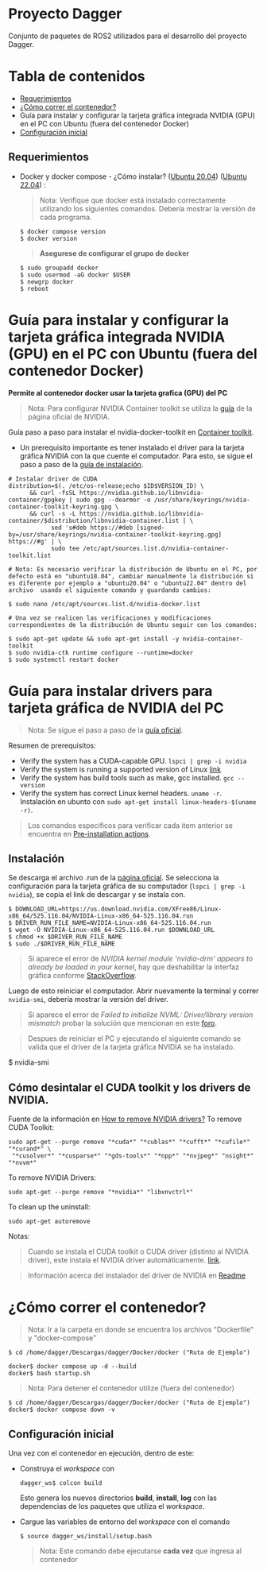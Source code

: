 # Proyecto Dagger
Conjunto de paquetes de ROS2 utilizados para el desarrollo del proyecto Dagger.
# Tabla de contenidos
- [Requerimientos](#Requerimientos)
- [¿Cómo correr el contenedor?](#Cómo-correr-el-contenedor)
- Guía para  instalar y configurar la tarjeta gráfica integrada NVIDIA (GPU) en el PC con Ubuntu (fuera del contenedor Docker)
- [Configuración inicial](#Configuración-inicial)

## Requerimientos

- Docker y docker compose - ¿Cómo instalar? ([Ubuntu 20.04](https://www.digitalocean.com/community/tutorials/how-to-install-and-use-docker-on-ubuntu-20-04-es)) ([Ubuntu 22.04](https://www.digitalocean.com/community/tutorials/how-to-install-and-use-docker-on-ubuntu-22-04)) :  

    > Nota: Verifique que docker está instalado correctamente utilizando los siguientes comandos. Debería mostrar la versión de cada programa.
    ```shell
    $ docker compose version
    $ docker version
    ```

    > **Asegurese de configurar el grupo de docker**
    ```shell
    $ sudo groupadd docker
    $ sudo usermod -aG docker $USER
    $ newgrp docker
    $ reboot
    ```
# Guía para instalar y configurar la tarjeta gráfica integrada NVIDIA (GPU) en el PC con Ubuntu (fuera del contenedor Docker)
**Permite al contenedor docker usar la tarjeta grafica (GPU) del PC** 

> Nota: Para configurar NVIDIA Container toolkit se utiliza la [guía](https://docs.nvidia.com/datacenter/cloud-native/container-toolkit/install-guide.html#platform-requirements) de la página oficial de NVIDIA. 

Guía paso a paso para instalar el nvidia-docker-toolkit en [Container toolkit](https://docs.nvidia.com/datacenter/cloud-native/container-toolkit/install-guide.html#install-guide).


- Un prerequisito importante es tener instalado el driver para la tarjeta gráfica NVIDIA con la que cuente el computador. Para esto, se sigue el paso a paso de la [guía de instalación](./NVIDIA_driver_install).

```shell
# Instalar driver de CUDA
distribution=$(. /etc/os-release;echo $ID$VERSION_ID) \
      && curl -fsSL https://nvidia.github.io/libnvidia-container/gpgkey | sudo gpg --dearmor -o /usr/share/keyrings/nvidia-container-toolkit-keyring.gpg \
      && curl -s -L https://nvidia.github.io/libnvidia-container/$distribution/libnvidia-container.list | \
            sed 's#deb https://#deb [signed-by=/usr/share/keyrings/nvidia-container-toolkit-keyring.gpg] https://#g' | \
            sudo tee /etc/apt/sources.list.d/nvidia-container-toolkit.list

# Nota: Es necesario verificar la distribución de Ubuntu en el PC, por defecto está en "ubuntu18.04", cambiar manualmente la distribución si es diferente por ejemplo a "ubuntu20.04" o "ubuntu22.04" dentro del archivo  usando el siguiente comando y guardando cambios: 

$ sudo nano /etc/apt/sources.list.d/nvidia-docker.list

# Una vez se realicen las verificaciones y modificaciones correspondientes de la distribución de Ubuntu seguir con los comandos:

$ sudo apt-get update && sudo apt-get install -y nvidia-container-toolkit
$ sudo nvidia-ctk runtime configure --runtime=docker
$ sudo systemctl restart docker
```

# Guía para instalar drivers para tarjeta gráfica de NVIDIA del PC

> Nota: Se sigue el paso a paso de la [guía oficial](https://docs.nvidia.com/datacenter/tesla/tesla-installation-notes/index.html).

Resumen de prerequisitos:
- Verify the system has a CUDA-capable GPU. `lspci | grep -i nvidia`
- Verify the system is running a supported version of Linux [link](https://docs.nvidia.com/cuda/cuda-toolkit-release-notes/index.html)
- Verify the system has build tools such as make, gcc installed. `gcc --version`
- Verify the system has correct Linux kernel headers. `uname -r`. Instalación en ubunto con `sudo apt-get install linux-headers-$(uname -r)`.

> Los comandos específicos para verificar cada item anterior se encuentra en [Pre-installation actions](https://docs.nvidia.com/cuda/cuda-installation-guide-linux/index.html#pre-installation-actions).


## Instalación

Se descarga el archivo .run de la [página oficial](https://www.nvidia.com/Download/index.aspx?lang=en-us). Se selecciona la configuración para la tarjeta gráfica de su computador (`lspci | grep -i nvidia`), se copia el link de descargar y se instala con.

```shell
$ DOWNLOAD_URL=https://us.download.nvidia.com/XFree86/Linux-x86_64/525.116.04/NVIDIA-Linux-x86_64-525.116.04.run
$ DRIVER_RUN_FILE_NAME=NVIDIA-Linux-x86_64-525.116.04.run
$ wget -O NVIDIA-Linux-x86_64-525.116.04.run $DOWNLOAD_URL
$ chmod +x $DRIVER_RUN_FILE_NAME
$ sudo ./$DRIVER_RUN_FILE_NAME
```
> Si aparece el error de _NVIDIA kernel module 'nvidia-drm' appears to already be loaded in your kernel_, hay que deshabilitar la interfaz gráfica conforme [StackOverflow](https://unix.stackexchange.com/questions/440840/how-to-unload-kernel-module-nvidia-drm).

Luego de esto reiniciar el computador. Abrir nuevamente la terminal y correr `nvidia-smi`, debería mostrar la versión del driver.

> Si aparece el error de _Failed to initialize NVML: Driver/library version mismatch_ probar la solución que mencionan en este [foro](https://forums.developer.nvidia.com/t/failed-to-initialize-nvml-driver-library-version-mismatch/190421).

> Despues de reiniciar el PC y ejecutando el siguiente comando se valida que el driver de la tarjeta gráfica NVIDIA se ha instalado.

$ nvidia-smi  

## Cómo desintalar el CUDA toolkit y los drivers de NVIDIA.

Fuente de la información en [How to remove NVIDIA drivers?](https://docs.nvidia.com/cuda/cuda-installation-guide-linux/index.html#removing-cuda-toolkit-and-driver)
To remove CUDA Toolkit:

```shell
sudo apt-get --purge remove "*cuda*" "*cublas*" "*cufft*" "*cufile*" "*curand*" \
 "*cusolver*" "*cusparse*" "*gds-tools*" "*npp*" "*nvjpeg*" "nsight*" "*nvvm*"
```

To remove NVIDIA Drivers:

```shell
sudo apt-get --purge remove "*nvidia*" "libxnvctrl*"
```

To clean up the uninstall:

```shell
sudo apt-get autoremove
```

Notas:
> Cuando se instala el CUDA toolkit o CUDA driver (distinto al NVIDIA driver), este instala el NVIDIA driver automáticamente. [link](https://docs.nvidia.com/cuda/cuda-toolkit-release-notes/index.html#new-features).

> Información acerca del instalador del driver de NVIDIA en [Readme](https://download.nvidia.com/XFree86/Linux-x86_64/450.80.02/README/)


# ¿Cómo correr el contenedor?
> Nota: Ir a la carpeta en donde se encuentra los archivos "Dockerfile" y "docker-compose"
```shell
$ cd /home/dagger/Descargas/dagger/Docker/docker ("Ruta de Ejemplo") 

docker$ docker compose up -d --build
docker$ bash startup.sh
```

> Nota: Para detener el contenedor utilize (fuera del contenedor)
```shell
$ cd /home/dagger/Descargas/dagger/Docker/docker ("Ruta de Ejemplo") 
docker$ docker compose down -v
``` 

## Configuración inicial
Una vez con el contenedor en ejecución, dentro de este:

- Construya el *workspace* con
    ```shell
    dagger_ws$ colcon build
    ```
    Esto genera los nuevos directorios **build**, **install**, **log** con las dependencias de los paquetes que utiliza el *workspace*.

- Cargue las variables de entorno del *workspace* con el comando

    ```shell
    $ source dagger_ws/install/setup.bash
    ```
    > Nota: Este comando debe ejecutarse **cada vez** que ingresa al contenedor

